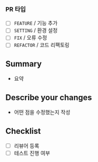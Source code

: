 ### PR 타입
- [ ] `FEATURE` / 기능 추가
- [ ] `SETTING` / 환경 설정 
- [ ] `FIX` / 오류 수정 
- [ ] `REFACTOR` / 코드 리팩토링

## Summary

- 요약 

## Describe your changes

- 어떤 점을 수정했는지 작성

## Checklist

- [ ] 리뷰어 등록
- [ ] 테스트 진행 여부
